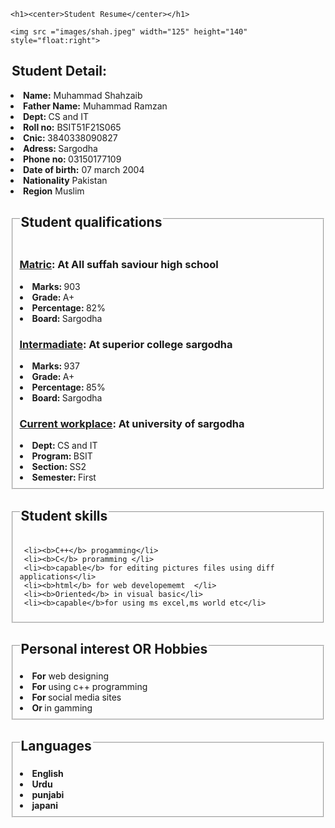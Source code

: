 <html>
<head><title>HTML Resume</title></head>
<body>
 
	<h1><center>Student Resume</center></h1>
	
	<img src ="images/shah.jpeg" width="125" height="140" style="float:right">



<legend><h2>Student Detail:</h2></legend>
  <b><li>Name:</b> Muhammad Shahzaib </li>
  <b><li>Father Name:</b> Muhammad Ramzan </li>
  <b><li>Dept: </b> CS and IT</li>
  <b><li>Roll no:</b> BSIT51F21S065 </li>
  <li><b>Cnic: </b> 3840338090827</li>
  <li><b>Adress: </b> Sargodha</li>
  <li><b>Phone no: </b> 03150177109</li>
  <li><b>Date of birth:</b> 07 march 2004</li>
  <li><b>Nationality</b> Pakistan</li>
   <li><b>Region</b> Muslim </li>


<fieldset>
 <legend><h2>Student qualifications</h2></legend>
  <h3><ins>Matric</ins>: At All suffah saviour high school </h3>
    <li><b>Marks: </b>903</li>
    <li><b>Grade: </b>A+</li>
    <li><b>Percentage: </b>82%</li>
    <li><b>Board: </b>Sargodha</li>
	
  <h3><ins>Intermadiate</ins>: At superior college sargodha </h3>
	 <li><b>Marks: </b>937</li>
     <li><b>Grade: </b>A+</li>
     <li><b>Percentage: </b>85%</li>
     <li><b>Board: </b>Sargodha</li>


   <h3><ins>Current workplace</ins>: At university of sargodha</h3>
	 <li><b>Dept: </b>CS and IT</li>
     <li><b>Program: </b>BSIT</li>
	 <li><b>Section: </b>SS2</li>
     <li><b>Semester: </b>First</li>
</fieldset>


<fieldset>
<legend><h2>Student skills</h2></legend>

     <li><b>C++</b> progamming</li>
     <li><b>C</b> proramming </li>
     <li><b>capable</b> for editing pictures files using diff applications</li>
	 <li><b>html</b> for web developememt  </li>
	 <li><b>Oriented</b> in visual basic</li>
	 <li><b>capable</b>for using ms excel,ms world etc</li>
</fieldset>

<fieldset>   

  <legend><h2>Personal interest OR Hobbies</h2></legend>
     <li><b>For</b> web designing</li>
     <li> <b>For</b> using c++ programming</li>
     <li><b>For </b>social media sites</li>
     <li><b>Or </b>in gamming</li>
	 
</fieldset>

<fieldset>   

   <legend><h2>Languages</h2></legend>
     <li><b>English</li>
     <li><b> Urdu</li>
      <li><b>punjabi</li>
     <li><b>japani</li>
</fieldset>
</body>
</html>
